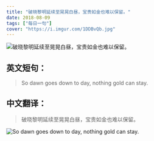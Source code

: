 ```yaml
---
title: "破晓黎明延续至晃晃白昼，宝贵如金也难以保留。"
date: 2018-08-09
tags: ["每日一句"]
cover: "https://i.imgur.com/1DDBvQb.jpg"
---
```


![破晓黎明延续至晃晃白昼，宝贵如金也难以保留。](https://i.imgur.com/drCFjq9.jpg)

## 英文短句：
> So dawn goes down to day, nothing gold can stay.

<!--more-->

## 中文翻译：
> 破晓黎明延续至晃晃白昼，宝贵如金也难以保留。

![So dawn goes down to day, nothing gold can stay.](https://i.imgur.com/kn5Bro9.jpg)


